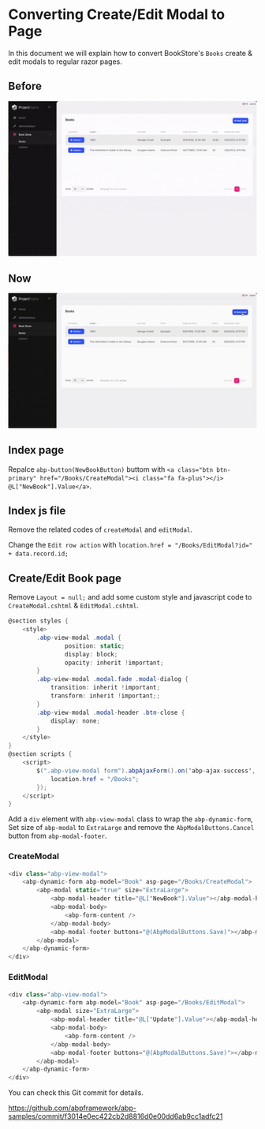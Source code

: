# Converting Create/Edit Modal to Page

In this document we will explain how to convert BookStore's `Books` create & edit modals to regular razor pages.

## Before
![before](images/old.gif)

## Now
![after](images/new.gif)

## Index page

Repalce `abp-button(NewBookButton)` buttom with `<a class="btn btn-primary" href="/Books/CreateModal"><i class="fa fa-plus"></i> @L["NewBook"].Value</a>`.

## Index js file

Remove the related codes of `createModal` and `editModal`.

Change the `Edit row action` with `location.href = "/Books/EditModal?id=" + data.record.id;`


## Create/Edit Book page

Remove `Layout = null;` and add some custom style and javascript code to `CreateModal.cshtml` & `EditModal.cshtml`.

```csharp
@section styles {
    <style>
        .abp-view-modal .modal {
                position: static;
                display: block;
                opacity: inherit !important;
        }
        .abp-view-modal .modal.fade .modal-dialog {
            transition: inherit !important;
            transform: inherit !important;;
        }
        .abp-view-modal .modal-header .btn-close {
            display: none;
        }
    </style>
}
@section scripts {
    <script>
        $(".abp-view-modal form").abpAjaxForm().on('abp-ajax-success', function () {
            location.href = "/Books";
        });
    </script>
}
```

Add a `div` element with `abp-view-modal` class to wrap the `abp-dynamic-form`, Set size of `abp-modal` to `ExtraLarge` and remove the `AbpModalButtons.Cancel` button from `abp-modal-footer`.

### CreateModal
```csharp
<div class="abp-view-modal">
    <abp-dynamic-form abp-model="Book" asp-page="/Books/CreateModal">
        <abp-modal static="true" size="ExtraLarge">
            <abp-modal-header title="@L["NewBook"].Value"></abp-modal-header>
            <abp-modal-body>
                <abp-form-content />
            </abp-modal-body>
            <abp-modal-footer buttons="@(AbpModalButtons.Save)"></abp-modal-footer>
        </abp-modal>
    </abp-dynamic-form>
</div>
```

### EditModal
```csharp
<div class="abp-view-modal">
    <abp-dynamic-form abp-model="Book" asp-page="/Books/EditModal">
        <abp-modal size="ExtraLarge">
            <abp-modal-header title="@L["Update"].Value"></abp-modal-header>
            <abp-modal-body>
                <abp-form-content />
            </abp-modal-body>
            <abp-modal-footer buttons="@(AbpModalButtons.Save)"></abp-modal-footer>
        </abp-modal>
    </abp-dynamic-form>
</div>
```

You can check this Git commit for details.

https://github.com/abpframework/abp-samples/commit/f3014e0ec422cb2d8816d0e00dd6ab9cc1adfc21
